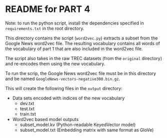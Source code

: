 # README for PART 4

Note: to run the python script, install the dependencies specified in 
`requirements.txt` in the root directory.

This directory contains the script (`word2vec.py`) extracts a subset from the 
Google News word2vec file. The resulting vocabulary contains all words
of the vocabulary of part 1 that are also included in the word2vec file.

The script also takes in the raw TREC datasets (from the `original` directory)
and re-encodes them using the new vocabulary.

To run the scrip, the Google News word2vec file must be in this directory 
and be named `GoogleNews-vectors-negative300.bin.gz`.

This will create the following files in the `output` directory:

- Data sets encoded with indices of the new vocabulary
    - dev.txt
    - test.txt
    - train.txt
- Word2vec based model outputs
    - subset_model.kv (Python-readable KeyedVector model)
    - subset_model.txt (Embedding matrix with same format as GloVe)
